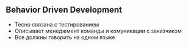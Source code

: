 ##  Behavior Driven Development

* Тесно связана с тестированием
* Описывает менеджмент команды и комуникации с заказчиком
* Все должны говорить на одном языке
